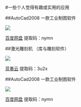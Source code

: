 #一些个人觉得有趣或实用的应用

##AutoCad2008
一款工业制图软件

<img src="..\pic\cad2008(3).png"></a> 

[百度网盘](https://pan.baidu.com/s/1EkJm_PWSmVWbSnP4S2_aiw) 提取码：nymn


##激光雕刻机 （库与雕刻软件）

<img src="..\pic\cad2008(3).png"></a> 

[蓝奏云](https://wws.lanzous.com/b01ts6zgb) 提取码：3u2x

##AutoCad2008
一款工业制图软件

<img src="..\pic\cad2008(3).png"></a> 

[百度网盘](https://pan.baidu.com/s/1EkJm_PWSmVWbSnP4S2_aiw) 提取码：nymn

